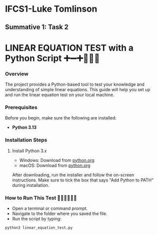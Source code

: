 # IFCS1-Luke Tomlinson
## Summative 1: Task 2

# LINEAR EQUATION TEST with a Python Script ➕➖➕🐍🐍🐍

### Overview

The project provides a Python-based tool to test your knowledge and understanding of simple linear equations. This guide will help you set up and run the linear equation test on your local machine.

### Prerequisites

Before you begin, make sure the following are installed:

- **Python 3.13**

### Installation Steps

1. Install Python 3.x

   - Windows: Download from [python.org](https://www.python.org/downloads/windows/)
   - macOS: Download from [python.org](https://www.python.org/downloads/mac-osx/)

   After downloading, run the installer and follow the on-screen instructions. Make sure to tick the box that says "Add Python to PATH" during installation.

### How to Run This Test 🏃‍♂🏃‍♂🏃‍♂

- Open a terminal or command prompt.
- Navigate to the folder where you saved the file.
- Run the script by typing:

```bash
python3 linear_equation_test.py
```
